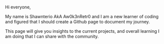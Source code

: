 Hi everyone,

My name is Shawnterio AkA Aw0k3nRetr0 and I am a new learner of coding and figured that I should create a Github page to document my journey.

This page will give you insights to the current projects, and overall learning I am doing that I can share with the community.




